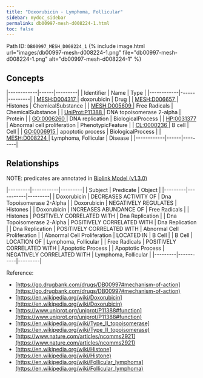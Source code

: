 ```yaml
---
title: "Doxorubicin - Lymphoma, Follicular"
sidebar: mydoc_sidebar
permalink: db00997-mesh-d008224-1.html
toc: false 
---
```



Path ID: `DB00997_MESH_D008224_1`
{% include image.html url="images/db00997-mesh-d008224-1.png" file="db00997-mesh-d008224-1.png" alt="db00997-mesh-d008224-1" %}

## Concepts

|------------|------|---------|
| Identifier | Name | Type    |
|------------|------|---------|
| <a href="https://identifiers.org/MESH:D004317">MESH:D004317 </a> | doxorubicin | Drug |
| <a href="https://identifiers.org/MESH:D006657">MESH:D006657 </a> | Histones | ChemicalSubstance |
| <a href="https://identifiers.org/MESH:D005609">MESH:D005609 </a> | Free Radicals | ChemicalSubstance |
| <a href="https://identifiers.org/UniProt:P11388">UniProt:P11388 </a> | DNA topoisomerase 2-alpha | Protein |
| <a href="https://identifiers.org/GO:0006260">GO:0006260 </a> | DNA replication | BiologicalProcess |
| <a href="https://identifiers.org/HP:0031377">HP:0031377 </a> | Abnormal cell proliferation | PhenotypicFeature |
| <a href="https://identifiers.org/CL:0000236">CL:0000236 </a> | B cell | Cell |
| <a href="https://identifiers.org/GO:0006915">GO:0006915 </a> | apoptotic process | BiologicalProcess |
| <a href="https://identifiers.org/MESH:D008224">MESH:D008224 </a> | Lymphoma, Follicular | Disease |
|------------|------|---------|

## Relationships


NOTE: predicates are annotated in <a href="https://github.com/biolink/biolink-model/releases/tag/v1.3.0">Biolink Model (v1.3.0)</a>

|---------|-----------|---------|
| Subject | Predicate | Object  |
|---------|-----------|---------|
| Doxorubicin | DECREASES ACTIVITY OF | Dna Topoisomerase 2-Alpha |
| Doxorubicin | NEGATIVELY REGULATES | Histones |
| Doxorubicin | INCREASES ABUNDANCE OF | Free Radicals |
| Histones | POSITIVELY CORRELATED WITH | Dna Replication |
| Dna Topoisomerase 2-Alpha | POSITIVELY CORRELATED WITH | Dna Replication |
| Dna Replication | POSITIVELY CORRELATED WITH | Abnormal Cell Proliferation |
| Abnormal Cell Proliferation | LOCATED IN | B Cell |
| B Cell | LOCATION OF | Lymphoma, Follicular |
| Free Radicals | POSITIVELY CORRELATED WITH | Apoptotic Process |
| Apoptotic Process | NEGATIVELY CORRELATED WITH | Lymphoma, Follicular |
|---------|-----------|---------|

Reference: 
  - [https://go.drugbank.com/drugs/DB00997#mechanism-of-action](https://go.drugbank.com/drugs/DB00997#mechanism-of-action)
  - [https://en.wikipedia.org/wiki/Doxorubicin](https://en.wikipedia.org/wiki/Doxorubicin)
  - [https://www.uniprot.org/uniprot/P11388#function](https://www.uniprot.org/uniprot/P11388#function)
  - [https://en.wikipedia.org/wiki/Type_II_topoisomerase](https://en.wikipedia.org/wiki/Type_II_topoisomerase)
  - [https://www.nature.com/articles/ncomms2921](https://www.nature.com/articles/ncomms2921)
  - [https://en.wikipedia.org/wiki/Histone](https://en.wikipedia.org/wiki/Histone)
  - [https://en.wikipedia.org/wiki/Follicular_lymphoma](https://en.wikipedia.org/wiki/Follicular_lymphoma)
